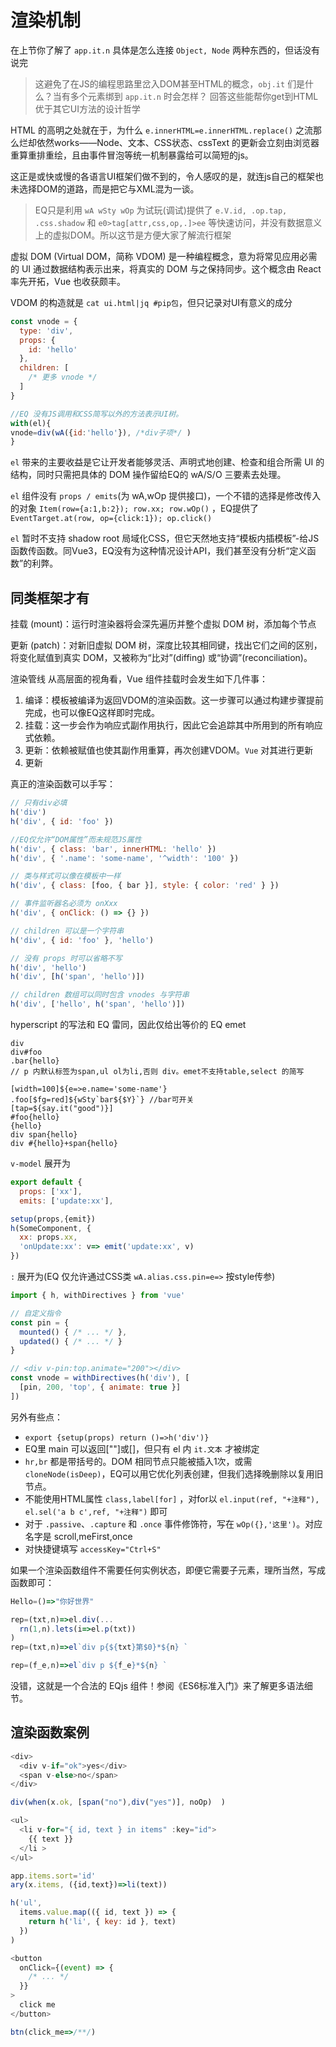 # 渲染机制

在上节你了解了 `app.it.n` 具体是怎么连接 `Object, Node` 两种东西的，但话没有说完

>这避免了在JS的编程思路里岔入DOM甚至HTML的概念，`obj.it` 们是什么？当有多个元素绑到 `app.it.n` 时会怎样？ 回答这些能帮你get到HTML优于其它UI方法的设计哲学

HTML 的高明之处就在于，为什么 `e.innerHTML=e.innerHTML.replace()` 之流那么烂却依然works——Node、文本、CSS状态、cssText 的更新会立刻由浏览器重算重排重绘，且由事件冒泡等统一机制暴露给可以简短的js。

这正是或快或慢的各语言UI框架们做不到的，令人感叹的是，就连js自己的框架也未选择DOM的道路，而是把它与XML混为一谈。

>EQ只是利用 `wA wSty wOp` 为试玩(调试)提供了 `e.V.id, .op.tap, .css.shadow` 和 `e0>tag[attr,css,op,.]>ee` 等快速访问，并没有数据意义上的虚拟DOM。所以这节是方便大家了解流行框架

虚拟 DOM (Virtual DOM，简称 VDOM) 是一种编程概念，意为将常见应用必需的 UI 通过数据结构表示出来，将真实的 DOM 与之保持同步。这个概念由 React 率先开拓，Vue 也收获颇丰。

VDOM 的构造就是 `cat ui.html|jq #pip包`，但只记录对UI有意义的成分

```js
const vnode = {
  type: 'div',
  props: {
    id: 'hello'
  },
  children: [
    /* 更多 vnode */
  ]
}

//EQ 没有JS调用和CSS简写以外的方法表示UI树。
with(el){
vnode=div(wA({id:'hello'}), /*div子项*/ )
}
```

`el` 带来的主要收益是它让开发者能够灵活、声明式地创建、检查和组合所需 UI 的结构，同时只需把具体的 DOM 操作留给EQ的 wA/S/O 三要素去处理。

`el` 组件没有 `props / emits`(为 wA,wOp 提供接口)，一个不错的选择是修改传入的对象 `Item(row={a:1,b:2}); row.xx; row.wOp()` ，EQ提供了 `EventTarget.at(row, op={click:1}); op.click()`

`el` 暂时不支持 shadow root 局域化CSS，但它天然地支持“模板内插模板”-给JS函数传函数。同Vue3，EQ没有为这种情况设计API，我们甚至没有分析“定义函数”的利弊。

## 同类框架才有

挂载 (mount)：运行时渲染器将会深先遍历并整个虚拟 DOM 树，添加每个节点

更新 (patch)：对新旧虚拟 DOM 树，深度比较其相同键，找出它们之间的区别，将变化赋值到真实 DOM，又被称为“比对”(diffing) 或“协调”(reconciliation)。


渲染管线
从高层面的视角看，Vue 组件挂载时会发生如下几件事：

1. 编译：模板被编译为返回VDOM的渲染函数。这一步骤可以通过构建步骤提前完成，也可以像EQ这样即时完成。
2. 挂载：这一步会作为响应式副作用执行，因此它会追踪其中所用到的所有响应式依赖。
3. 更新：依赖被赋值也使其副作用重算，再次创建VDOM。`Vue` 对其进行更新
4. 更新

真正的渲染函数可以手写：

```js
// 只有div必填
h('div')
h('div', { id: 'foo' })

//EQ仅允许“DOM属性”而未规范JS属性
h('div', { class: 'bar', innerHTML: 'hello' })
h('div', { '.name': 'some-name', '^width': '100' })

// 类与样式可以像在模板中一样
h('div', { class: [foo, { bar }], style: { color: 'red' } })

// 事件监听器名必须为 onXxx
h('div', { onClick: () => {} })

// children 可以是一个字符串
h('div', { id: 'foo' }, 'hello')

// 没有 props 时可以省略不写
h('div', 'hello')
h('div', [h('span', 'hello')])

// children 数组可以同时包含 vnodes 与字符串
h('div', ['hello', h('span', 'hello')])
```

hyperscript 的写法和 EQ 雷同，因此仅给出等价的 EQ emet

```
div
div#foo
.bar{hello}
// p 内默认标签为span,ul ol为li,否则 div。emet不支持table,select 的简写

[width=100]${e=>e.name='some-name'}
.foo[$fg=red]${wSty`bar${$Y}`} //bar可开关
[tap=${say.it("good")}]
#foo{hello}
{hello}
div span{hello}
div #{hello}+span{hello}
```

`v-model` 展开为

```js
export default {
  props: ['xx'],
  emits: ['update:xx'],

setup(props,{emit})
h(SomeComponent, {
  xx: props.xx,
  'onUpdate:xx': v=> emit('update:xx', v)
})
```

`:` 展开为(EQ 仅允许通过CSS类 `wA.alias.css.pin=e=>` 按style传参)

```js
import { h, withDirectives } from 'vue'

// 自定义指令
const pin = {
  mounted() { /* ... */ },
  updated() { /* ... */ }
}

// <div v-pin:top.animate="200"></div>
const vnode = withDirectives(h('div'), [
  [pin, 200, 'top', { animate: true }]
])
```

另外有些点：

- `export {setup(props) return ()=>h('div')}` 
- EQ里 main 可以返回[""]或[]，但只有 el 内 `it.文本` 才被绑定
- `hr,br` 都是带括号的。DOM 相同节点只能被插入1次，或需 `cloneNode(isDeep)`，EQ可以用它优化列表创建，但我们选择晚删除以复用旧节点。
- 不能使用HTML属性 `class,label[for]` ，对for以 `el.input(ref, "+注释"), el.sel('a b c',ref, "+注释")` 即可
- 对于 `.passive`、`.capture` 和 `.once` 事件修饰符，写在 `wOp({},'这里')`。对应名字是 scroll,meFirst,once
- 对快捷键填写 `accessKey="Ctrl+S"`

如果一个渲染函数组件不需要任何实例状态，即便它需要子元素，理所当然，写成函数即可：

```js
Hello=()=>"你好世界"

rep=(txt,n)=>el.div(...
  rn(1,n).lets(i=>el.p(txt))
)
rep=(txt,n)=>el`div p{${txt}第$0}*${n} `

rep=(f_e,n)=>el`div p ${f_e}*${n} `
```

没错，这就是一个合法的 EQjs 组件！参阅《ES6标准入门》来了解更多语法细节。

## 渲染函数案例

```js
<div>
  <div v-if="ok">yes</div>
  <span v-else>no</span>
</div>

div(when(x.ok, [span("no"),div("yes")], noOp)  )

<ul>
  <li v-for="{ id, text } in items" :key="id">
    {{ text }}
  </li >
</ul>

app.items.sort='id'
ary(x.items, ({id,text})=>li(text))

h('ul',
  items.value.map(({ id, text }) => {
    return h('li', { key: id }, text)
  })
)

<button
  onClick={(event) => {
    /* ... */
  }}
>
  click me
</button>

btn(click_me=>/**/)
```


